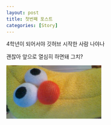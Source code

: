 ```yaml
---
layout: post
title: 첫번째 포스트
categories: [Story]
---
```


4학년이 되어서야 깃허브 시작한 사람 나야나

괜찮아 앞으로 열심히 하면돼 그치?

<img src = "/images/first_post.jpg" width = "50%" height = "50%"> 
